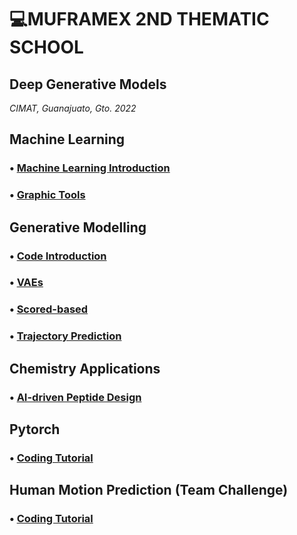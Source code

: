# 💻MUFRAMEX 2ND THEMATIC SCHOOL
## Deep Generative Models
_CIMAT, Guanajuato, Gto. 2022_


## Machine Learning
### • [Machine Learning Introduction](https://github.com/saracarolina12/IA_School/blob/master/MUFRAMEX/MachineLearning/Introduction_ML.md)

### • [Graphic Tools](https://github.com/saracarolina12/IA_School/blob/master/MUFRAMEX/MachineLearning/GraphicsTools.md)


## Generative Modelling
### • [Code Introduction](https://github.com/saracarolina12/IA_School/blob/master/MUFRAMEX/GenerativeModelling/GAN/Notes.md)
### • [VAEs](https://github.com/saracarolina12/IA_School/blob/master/MUFRAMEX/GenerativeModelling/VAEs.md)
### • [Scored-based](https://github.com/saracarolina12/IA_School/blob/master/MUFRAMEX/GenerativeModelling/Score-based.md)
### • [Trajectory Prediction](https://github.com/saracarolina12/IA_School/blob/master/MUFRAMEX/GenerativeModelling/TrajectoryPrediction.md/TrajectoryPred.md)

## Chemistry Applications
### • [AI-driven Peptide Design](https://github.com/saracarolina12/IA_School/blob/master/MUFRAMEX/Chemistry/AI-PeptideDesign.md)

## Pytorch
### • [Coding Tutorial](https://github.com/saracarolina12/IA_School/tree/master/MUFRAMEX/Pytorch)

## Human Motion Prediction (Team Challenge)
### • [Coding Tutorial](https://github.com/saracarolina12/IA_School/tree/master/MUFRAMEX/Challenge)